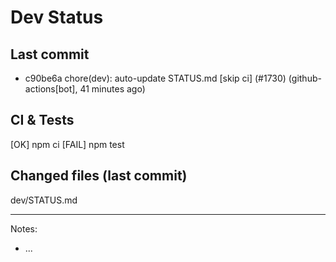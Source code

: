# Dev Status

## Last commit
- c90be6a chore(dev): auto-update STATUS.md [skip ci] (#1730) (github-actions[bot], 41 minutes ago)
## CI & Tests
[OK] npm ci
[FAIL] npm test

## Changed files (last commit)
dev/STATUS.md

---
Notes:
- ...
